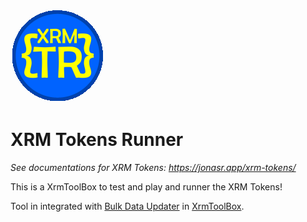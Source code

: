 ![XRMTR](https://raw.githubusercontent.com/rappen/XRMTokensRun/main/images/XRMTR-150-tsp.png)

# XRM Tokens Runner

*See documentations for XRM Tokens: https://jonasr.app/xrm-tokens/*

This is a XrmToolBox to test and play and runner the XRM Tokens!

Tool in integrated with [Bulk Data Updater](https://github.com/rappen/BulkDataUpdater) in [XrmToolBox](https://github.com/MscrmTools/XrmToolBox).
